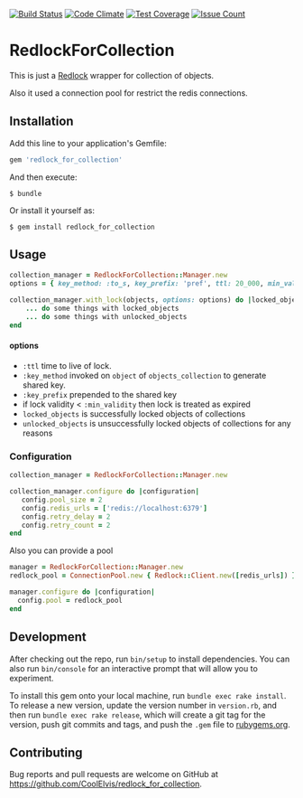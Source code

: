 [![Build Status](https://travis-ci.org/CoolElvis/redlock_for_collection.svg?branch=master)](https://travis-ci.org/CoolElvis/redlock_for_collection)
[![Code Climate](https://codeclimate.com/github/CoolElvis/redlock_for_collection/badges/gpa.svg)](https://codeclimate.com/github/CoolElvis/redlock_for_collection)
[![Test Coverage](https://codeclimate.com/github/CoolElvis/redlock_for_collection/badges/coverage.svg)](https://codeclimate.com/github/CoolElvis/redlock_for_collection/coverage)
[![Issue Count](https://codeclimate.com/github/CoolElvis/redlock_for_collection/badges/issue_count.svg)](https://codeclimate.com/github/CoolElvis/redlock_for_collection)
# RedlockForCollection

This is just a [Redlock](http://redis.io/topics/distlock) wrapper for collection of objects. 

Also it used a connection pool for restrict the redis connections. 

## Installation

Add this line to your application's Gemfile:

```ruby
gem 'redlock_for_collection'
```

And then execute:

    $ bundle

Or install it yourself as:

    $ gem install redlock_for_collection

## Usage

```ruby
collection_manager = RedlockForCollection::Manager.new
options = { key_method: :to_s, key_prefix: 'pref', ttl: 20_000, min_validity: 10_00}

collection_manager.with_lock(objects, options: options) do |locked_objects, unlocked_objects|
    ... do some things with locked_objects
    ... do some things with unlocked_objects
end
```
#### options
+ `:ttl` time to live of lock.
+ `:key_method` invoked on `object` of `objects_collection` to generate shared key.
+ `:key_prefix` prepended to the shared key 
+ if lock validity < `:min_validity` then lock is treated as expired 
+ `locked_objects` is successfully locked objects of collections
+ `unlocked_objects` is unsuccessfully locked objects of collections for any reasons

### Configuration 
 
```ruby
collection_manager = RedlockForCollection::Manager.new

collection_manager.configure do |configuration|
   config.pool_size = 2
   config.redis_urls = ['redis://localhost:6379']
   config.retry_delay = 2
   config.retry_count = 2
end
```

Also you can provide a pool 
  
```ruby  
manager = RedlockForCollection::Manager.new
redlock_pool = ConnectionPool.new { Redlock::Client.new([redis_urls]) }

manager.configure do |configuration|
  config.pool = redlock_pool
end
```
 
## Development

After checking out the repo, run `bin/setup` to install dependencies. You can also run `bin/console` for an interactive prompt that will allow you to experiment.

To install this gem onto your local machine, run `bundle exec rake install`. To release a new version, update the version number in `version.rb`, and then run `bundle exec rake release`, which will create a git tag for the version, push git commits and tags, and push the `.gem` file to [rubygems.org](https://rubygems.org).

## Contributing

Bug reports and pull requests are welcome on GitHub at https://github.com/CoolElvis/redlock_for_collection.
